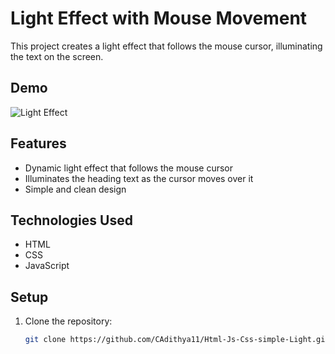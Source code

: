 # Light Effect with Mouse Movement

This project creates a light effect that follows the mouse cursor, illuminating the text on the screen.

## Demo

![Light Effect](light-effect.png)

## Features

- Dynamic light effect that follows the mouse cursor
- Illuminates the heading text as the cursor moves over it
- Simple and clean design

## Technologies Used

- HTML
- CSS
- JavaScript

## Setup

1. Clone the repository:

   ```sh
   git clone https://github.com/CAdithya11/Html-Js-Css-simple-Light.git
